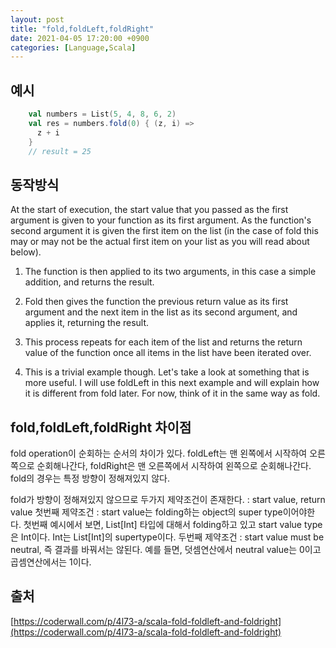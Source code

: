 ```yaml
---
layout: post
title: "fold,foldLeft,foldRight"
date: 2021-04-05 17:20:00 +0900
categories: [Language,Scala]
---
```


## 예시
``` scala
    val numbers = List(5, 4, 8, 6, 2)
    val res = numbers.fold(0) { (z, i) =>
      z + i
    }
    // result = 25
```

## 동작방식
At the start of execution, the start value that you passed as the first argument is given to your function as its first argument. As the function's second argument it is given the first item on the list (in the case of fold this may or may not be the actual first item on your list as you will read about below).

1. The function is then applied to its two arguments, in this case a simple addition, and returns the result.

2. Fold then gives the function the previous return value as its first argument and the next item in the list as its second argument, and applies it, returning the result.

3. This process repeats for each item of the list and returns the return value of the function once all items in the list have been iterated over.

4. This is a trivial example though. Let's take a look at something that is more useful. I will use foldLeft in this next example and will explain how it is different from fold later. For now, think of it in the same way as fold.


## fold,foldLeft,foldRight 차이점
fold operation이 순회하는 순서의 차이가 있다.
foldLeft는 맨 왼쪽에서 시작하여 오른쪽으로 순회해나간다, foldRight은 맨 오른쪽에서 시작하여 왼쪽으로 순회해나간다. fold의 경우는 특정 방향이 정해져있지 않다.

fold가 방향이 정해져있지 않으므로 두가지 제약조건이 존재한다. : start value, return value
첫번째 제약조건 : start value는 folding하는 object의 super type이어야한다.
첫번째 예시에서 보면, List[Int] 타입에 대해서 folding하고 있고 start value type은 Int이다. Int는 List[Int]의 supertype이다.
두번째 제약조건 : start value must be neutral, 즉 결과를 바꿔서는 않된다. 예를 들면, 덧셈연산에서 neutral value는 0이고 곱셈연산에서는 1이다. 

## 출처
[https://coderwall.com/p/4l73-a/scala-fold-foldleft-and-foldright](https://coderwall.com/p/4l73-a/scala-fold-foldleft-and-foldright)